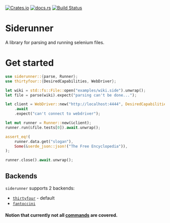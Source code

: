 [![Crates.io](https://img.shields.io/crates/v/siderunner.svg?style=flat-square)](https://crates.io/crates/thirtyfour)
[![docs.rs](https://img.shields.io/badge/docs.rs-siderunner-blue?style=flat-square)](https://docs.rs/thirtyfour)
[![Build Status](https://img.shields.io/github/workflow/status/Plato-solutions/siderunner/build-check/master?style=flat-square)](https://github.com/Plato-solutions/siderunner/actions)

# Siderunner

A library for parsing and running selenium files.

# Get started

```rust
use siderunner::{parse, Runner};
use thirtyfour::{DesiredCapabilities, WebDriver};

let wiki = std::fs::File::open("examples/wiki.side").unwrap();
let file = parse(wiki).expect("parsing can't be done...");

let client = WebDriver::new("http://localhost:4444", DesiredCapabilities::firefox())
    .await
    .expect("can't connect to webdriver");

let mut runner = Runner::new(&client);
runner.run(&file.tests[0]).await.unwrap();

assert_eq!(
    runner.data.get("slogan"),
    Some(&serde_json::json!("The Free Encyclopedia")),
);

runner.close().await.unwrap();
```

## Backends

`siderunner` supports 2 backends:

* [`thirtyfour`](https://github.com/stevepryde/thirtyfour) - default
* [`fantoccini`](https://github.com/jonhoo/fantoccini)

#### Notion that currently not all [commands](https://www.selenium.dev/selenium-ide/docs/en/api/commands) are covered.
